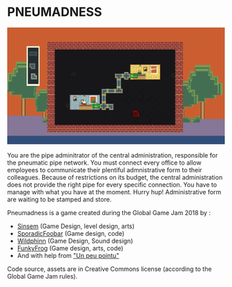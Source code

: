 PNEUMADNESS
===========

![screenshot1](./screenshots/screen1.png)

You are the pipe adminitrator of the central administration, responsible for the pneumatic pipe network. You must connect every office to allow employees to communicate their plentiful admnistrative form to their colleagues. Because of restrictions on its budget, the central administration does not provide the right pipe for every specific connection. You have to manage with what you have at the moment.
Hurry hup! Administrative form are waiting to be stamped and store.


Pneumadness is a game created during the Global Game Jam 2018 by :
* [Sinsem](https://twitter.com/Sinsem_) (Game Design, level design, arts)
* [SporadicFoobar](https://twitter.com/SporadicFoobar) (Game design, code) 
* [Wildphinn](https://twitter.com/Wildphinn) (Game Design, Sound design)
* [FunkyFrog](https://twitter.com/VincentBeauzee) (Game design, arts, code)
* And with help from ["Un peu pointu"](https://www.youtube.com/channel/UCj2sb4hak2L_UpW-1AQ6Qhw/featured)


Code source, assets are in Creative Commons license (according to the Global Game Jam rules).